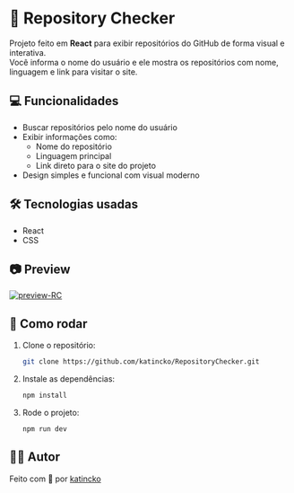 # 🧾 Repository Checker

Projeto feito em **React** para exibir repositórios do GitHub de forma visual e interativa.  
Você informa o nome do usuário e ele mostra os repositórios com nome, linguagem e link para visitar o site.

## 💻 Funcionalidades

- Buscar repositórios pelo nome do usuário
- Exibir informações como:
  - Nome do repositório
  - Linguagem principal
  - Link direto para o site do projeto
- Design simples e funcional com visual moderno

## 🛠️ Tecnologias usadas

- React
- CSS

## 📷 Preview
<a href="https://ibb.co/5WVb5Rvg"><img src="https://i.ibb.co/ccd4NrtS/preview-RC.jpg" alt="preview-RC" border="0"></a>

## 🚀 Como rodar

1. Clone o repositório:
   ```bash
   git clone https://github.com/katincko/RepositoryChecker.git
   ```
2. Instale as dependências:
   ```bash
   npm install
   ```
3. Rode o projeto:
   ```bash
   npm run dev
   ```

## 🧑‍💻 Autor

Feito com 💖 por [katincko](https://github.com/katincko)
